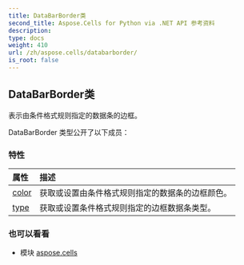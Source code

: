 ```yaml
---
title: DataBarBorder类
second_title: Aspose.Cells for Python via .NET API 参考资料
description:
type: docs
weight: 410
url: /zh/aspose.cells/databarborder/
is_root: false
---
```

## DataBarBorder类
表示由条件格式规则指定的数据条的边框。



DataBarBorder 类型公开了以下成员：

### 特性
|属性|描述|
| :- | :- |
| [color](/cells/python-net/zh/aspose.cells/databarborder/color) |获取或设置由条件格式规则指定的数据条的边框颜色。|
| [type](/cells/python-net/zh/aspose.cells/databarborder/type) |获取或设置条件格式规则指定的边框数据条类型。|



### 也可以看看
* 模块 [aspose.cells](..)
